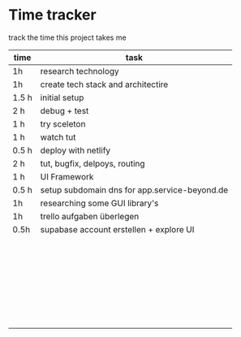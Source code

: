 # Time tracker
track the time this project takes me

| time | task |
| ----------- | ----------- |
| 1h | research technology |
| 1h | create tech stack and architectire |
| 1.5 h | initial setup |
| 2 h | debug + test |
| 1 h | try sceleton  |
|  1 h |  watch tut |
| 0.5 h | deploy with netlify  |
| 2 h | tut, bugfix, delpoys, routing |
| 1 h | UI Framework |
| 0.5 h | setup subdomain dns for app.service-beyond.de |
| 1h | researching some GUI library's |
| 1h | trello aufgaben überlegen |
| 0.5h | supabase account erstellen + explore UI |
|  |  |
|  |  |
|  |  |
|  |  |
|  |  |
|  |  |
|  |  |
|  |  |
|  |  |
|  |  |
|  |  |
|  |  |
|  |  |
|  |  |
|  |  |
|  |  |
|  |  |
|  |  |
|  |  |
|  |  |
|  |  |
|  |  |
|  |  |
|  |  |
|  |  |
|  |  |
|  |  |
|  |  |
|  |  |
|  |  |